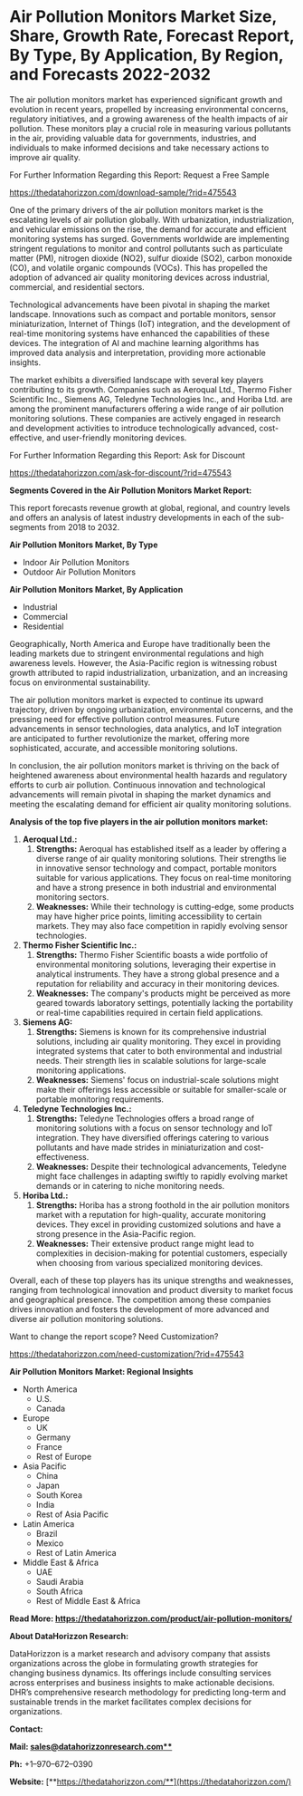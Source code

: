 ﻿# **Air Pollution Monitors Market Size, Share, Growth Rate, Forecast Report, By Type, By Application, By Region, and Forecasts 2022-2032**
The air pollution monitors market has experienced significant growth and evolution in recent years, propelled by increasing environmental concerns, regulatory initiatives, and a growing awareness of the health impacts of air pollution. These monitors play a crucial role in measuring various pollutants in the air, providing valuable data for governments, industries, and individuals to make informed decisions and take necessary actions to improve air quality.

For Further Information Regarding this Report: Request a Free Sample

<https://thedatahorizzon.com/download-sample/?rid=475543>

One of the primary drivers of the air pollution monitors market is the escalating levels of air pollution globally. With urbanization, industrialization, and vehicular emissions on the rise, the demand for accurate and efficient monitoring systems has surged. Governments worldwide are implementing stringent regulations to monitor and control pollutants such as particulate matter (PM), nitrogen dioxide (NO2), sulfur dioxide (SO2), carbon monoxide (CO), and volatile organic compounds (VOCs). This has propelled the adoption of advanced air quality monitoring devices across industrial, commercial, and residential sectors.

Technological advancements have been pivotal in shaping the market landscape. Innovations such as compact and portable monitors, sensor miniaturization, Internet of Things (IoT) integration, and the development of real-time monitoring systems have enhanced the capabilities of these devices. The integration of AI and machine learning algorithms has improved data analysis and interpretation, providing more actionable insights.

The market exhibits a diversified landscape with several key players contributing to its growth. Companies such as Aeroqual Ltd., Thermo Fisher Scientific Inc., Siemens AG, Teledyne Technologies Inc., and Horiba Ltd. are among the prominent manufacturers offering a wide range of air pollution monitoring solutions. These companies are actively engaged in research and development activities to introduce technologically advanced, cost-effective, and user-friendly monitoring devices.

For Further Information Regarding this Report: Ask for Discount

<https://thedatahorizzon.com/ask-for-discount/?rid=475543>



**Segments Covered in the Air Pollution Monitors Market Report:**

This report forecasts revenue growth at global, regional, and country levels and offers an analysis of latest industry developments in each of the sub-segments from 2018 to 2032.

**Air Pollution Monitors Market, By Type**

- Indoor Air Pollution Monitors
- Outdoor Air Pollution Monitors

**Air Pollution Monitors Market, By Application**

- Industrial
- Commercial
- Residential

Geographically, North America and Europe have traditionally been the leading markets due to stringent environmental regulations and high awareness levels. However, the Asia-Pacific region is witnessing robust growth attributed to rapid industrialization, urbanization, and an increasing focus on environmental sustainability.

The air pollution monitors market is expected to continue its upward trajectory, driven by ongoing urbanization, environmental concerns, and the pressing need for effective pollution control measures. Future advancements in sensor technologies, data analytics, and IoT integration are anticipated to further revolutionize the market, offering more sophisticated, accurate, and accessible monitoring solutions.

In conclusion, the air pollution monitors market is thriving on the back of heightened awareness about environmental health hazards and regulatory efforts to curb air pollution. Continuous innovation and technological advancements will remain pivotal in shaping the market dynamics and meeting the escalating demand for efficient air quality monitoring solutions.



**Analysis of the top five players in the air pollution monitors market:**

1. **Aeroqual Ltd.:**
   1. **Strengths:** Aeroqual has established itself as a leader by offering a diverse range of air quality monitoring solutions. Their strengths lie in innovative sensor technology and compact, portable monitors suitable for various applications. They focus on real-time monitoring and have a strong presence in both industrial and environmental monitoring sectors.
   1. **Weaknesses:** While their technology is cutting-edge, some products may have higher price points, limiting accessibility to certain markets. They may also face competition in rapidly evolving sensor technologies.
1. **Thermo Fisher Scientific Inc.:**
   1. **Strengths:** Thermo Fisher Scientific boasts a wide portfolio of environmental monitoring solutions, leveraging their expertise in analytical instruments. They have a strong global presence and a reputation for reliability and accuracy in their monitoring devices.
   1. **Weaknesses:** The company's products might be perceived as more geared towards laboratory settings, potentially lacking the portability or real-time capabilities required in certain field applications.
1. **Siemens AG:**
   1. **Strengths:** Siemens is known for its comprehensive industrial solutions, including air quality monitoring. They excel in providing integrated systems that cater to both environmental and industrial needs. Their strength lies in scalable solutions for large-scale monitoring applications.
   1. **Weaknesses:** Siemens' focus on industrial-scale solutions might make their offerings less accessible or suitable for smaller-scale or portable monitoring requirements.
1. **Teledyne Technologies Inc.:**
   1. **Strengths:** Teledyne Technologies offers a broad range of monitoring solutions with a focus on sensor technology and IoT integration. They have diversified offerings catering to various pollutants and have made strides in miniaturization and cost-effectiveness.
   1. **Weaknesses:** Despite their technological advancements, Teledyne might face challenges in adapting swiftly to rapidly evolving market demands or in catering to niche monitoring needs.
1. **Horiba Ltd.:**
   1. **Strengths:** Horiba has a strong foothold in the air pollution monitors market with a reputation for high-quality, accurate monitoring devices. They excel in providing customized solutions and have a strong presence in the Asia-Pacific region.
   1. **Weaknesses:** Their extensive product range might lead to complexities in decision-making for potential customers, especially when choosing from various specialized monitoring devices.

Overall, each of these top players has its unique strengths and weaknesses, ranging from technological innovation and product diversity to market focus and geographical presence. The competition among these companies drives innovation and fosters the development of more advanced and diverse air pollution monitoring solutions.

Want to change the report scope? Need Customization?

<https://thedatahorizzon.com/need-customization/?rid=475543>



**Air Pollution Monitors Market: Regional Insights**

- North America
  - U.S.
  - Canada
- Europe
  - UK
  - Germany
  - France
  - Rest of Europe
- Asia Pacific
  - China
  - Japan
  - South Korea
  - India
  - Rest of Asia Pacific
- Latin America
  - Brazil
  - Mexico
  - Rest of Latin America
- Middle East & Africa
  - UAE
  - Saudi Arabia
  - South Africa
  - Rest of Middle East & Africa

**Read More: https://thedatahorizzon.com/product/air-pollution-monitors/**

**About DataHorizzon Research:**

DataHorizzon is a market research and advisory company that assists organizations across the globe in formulating growth strategies for changing business dynamics. Its offerings include consulting services across enterprises and business insights to make actionable decisions. DHR’s comprehensive research methodology for predicting long-term and sustainable trends in the market facilitates complex decisions for organizations.

**Contact:**

**Mail: [sales@datahorizzonresearch.com**](mailto:sales@datahorizzonresearch.com)**

**Ph:** +1–970–672–0390

**Website:** [**https://thedatahorizzon.com/**](https://thedatahorizzon.com/)


